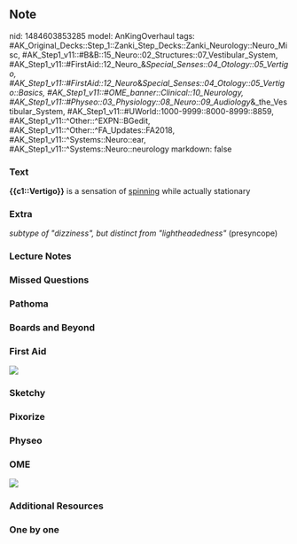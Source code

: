 ## Note
nid: 1484603853285
model: AnKingOverhaul
tags: #AK_Original_Decks::Step_1::Zanki_Step_Decks::Zanki_Neurology::Neuro_Misc, #AK_Step1_v11::#B&B::15_Neuro::02_Structures::07_Vestibular_System, #AK_Step1_v11::#FirstAid::12_Neuro_&_Special_Senses::04_Otology::05_Vertigo, #AK_Step1_v11::#FirstAid::12_Neuro_&_Special_Senses::04_Otology::05_Vertigo::Basics, #AK_Step1_v11::#OME_banner::Clinical::10_Neurology, #AK_Step1_v11::#Physeo::03_Physiology::08_Neuro::09_Audiology_&_the_Vestibular_System, #AK_Step1_v11::#UWorld::1000-9999::8000-8999::8859, #AK_Step1_v11::^Other::^EXPN::BGedit, #AK_Step1_v11::^Other::^FA_Updates::FA2018, #AK_Step1_v11::^Systems::Neuro::ear, #AK_Step1_v11::^Systems::Neuro::neurology
markdown: false

### Text
<div>
  <b>{{c1::Vertigo}}</b> is a sensation of <u>spinning</u> while
  actually stationary
</div>

### Extra
<i>subtype of "dizziness", but distinct from "lightheadedness"</i>
(presyncope)

### Lecture Notes


### Missed Questions


### Pathoma


### Boards and Beyond


### First Aid
<img src="tmpr3nLmq.png">

### Sketchy


### Pixorize


### Physeo


### OME
<div class="ome-widget">
  <a href=
  "https://onlinemeded.org/spa/neurology?ref=anki"><img src="_OME_AnkiFlashcards_Topic_5.png"></a>
</div>

### Additional Resources


### One by one

